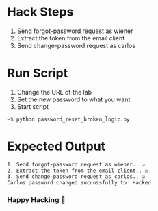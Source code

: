 # Hack Steps
1. Send forgot-password request as wiener
2. Extract the token from the email client
3. Send change-password request as carlos

# Run Script
1. Change the URL of the lab
2. Set the new password to what you want
3. Start script
```
~$ python password_reset_broken_logic.py
```

# Expected Output
```
1. Send forgot-password request as wiener.. ☑️
2. Extract the token from the email client.. ☑️
3. Send change-password request as carlos.. ☑️
Carlos password changed succussfully to: Hacked
```

### Happy Hacking 👾